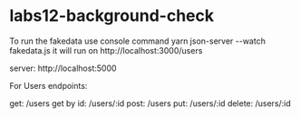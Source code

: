 # labs12-background-check

To run the fakedata use console command yarn json-server --watch fakedata.js it will run on http://localhost:3000/users

server: http://localhost:5000

For Users endpoints:

get: /users
get by id: /users/:id
post: /users
put: /users/:id
delete: /users/:id

